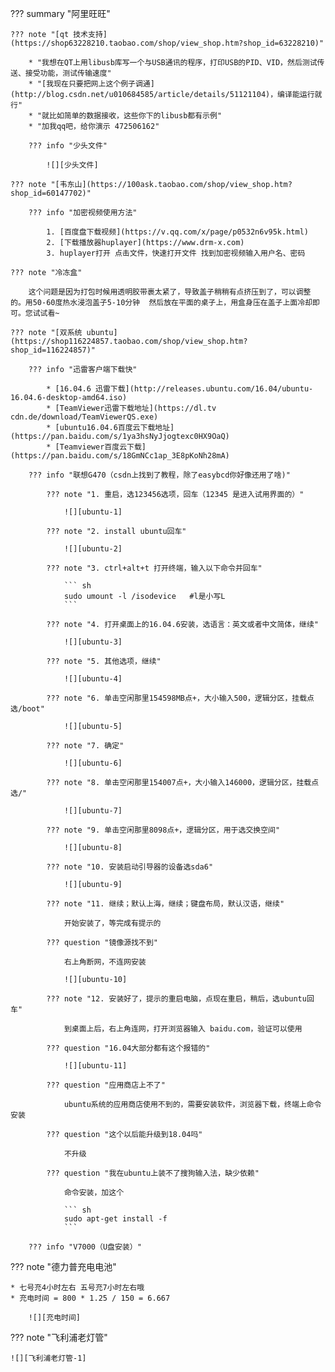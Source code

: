 ??? summary "阿里旺旺"

    ??? note "[qt 技术支持](https://shop63228210.taobao.com/shop/view_shop.htm?shop_id=63228210)"

        * "我想在QT上用libusb库写一个与USB通讯的程序，打印USB的PID、VID，然后测试传送、接受功能，测试传输速度"
        * "[我现在只要把网上这个例子调通](http://blog.csdn.net/u010684585/article/details/51121104)，编译能运行就行"
        * "就比如简单的数据接收，这些你下的libusb都有示例"
        * "加我qq吧，给你演示 472506162"

        ??? info "少头文件"

            ![][少头文件]

    ??? note "[韦东山](https://100ask.taobao.com/shop/view_shop.htm?shop_id=60147702)"

        ??? info "加密视频使用方法"

            1. [百度盘下载视频](https://v.qq.com/x/page/p0532n6v95k.html)
            2. [下载播放器huplayer](https://www.drm-x.com)
            3. huplayer打开 点击文件，快速打开文件 找到加密视频输入用户名、密码

    ??? note "冷冻盒"

        这个问题是因为打包时候用透明胶带裹太紧了，导致盖子稍稍有点挤压到了，可以调整的。用50-60度热水浸泡盖子5-10分钟  然后放在平面的桌子上，用盒身压在盖子上面冷却即可。您试试看~ 

    ??? note "[双系统 ubuntu](https://shop116224857.taobao.com/shop/view_shop.htm?shop_id=116224857)"

        ??? info "迅雷客户端下载快"

            * [16.04.6 迅雷下载](http://releases.ubuntu.com/16.04/ubuntu-16.04.6-desktop-amd64.iso)
            * [TeamViewer迅雷下载地址](https://dl.tv cdn.de/download/TeamViewerQS.exe)
            * [ubuntu16.04.6百度云下载地址](https://pan.baidu.com/s/1ya3hsNyJjogtexc0HX9OaQ)
            * [Teamviewer百度云下载](https://pan.baidu.com/s/18GmNCc1ap_3E8pKoNh28mA)

        ??? info "联想G470（csdn上找到了教程，除了easybcd你好像还用了啥)"

            ??? note "1. 重启，选123456选项，回车（12345 是进入试用界面的）"

                ![][ubuntu-1]

            ??? note "2. install ubuntu回车"

                ![][ubuntu-2]

            ??? note "3. ctrl+alt+t 打开终端，输入以下命令并回车"

                ``` sh
                sudo umount -l /isodevice   #l是小写L
                ```

            ??? note "4. 打开桌面上的16.04.6安装，选语言：英文或者中文简体，继续"

                ![][ubuntu-3]

            ??? note "5. 其他选项，继续"

                ![][ubuntu-4]

            ??? note "6. 单击空闲那里154598MB点+，大小输入500，逻辑分区，挂载点选/boot"

                ![][ubuntu-5]

            ??? note "7. 确定"

                ![][ubuntu-6]

            ??? note "8. 单击空闲那里154007点+，大小输入146000，逻辑分区，挂载点选/"

                ![][ubuntu-7]

            ??? note "9. 单击空闲那里8098点+，逻辑分区，用于选交换空间"

                ![][ubuntu-8]

            ??? note "10. 安装启动引导器的设备选sda6"

                ![][ubuntu-9]

            ??? note "11. 继续；默认上海，继续；键盘布局，默认汉语，继续"

                开始安装了，等完成有提示的

            ??? question "镜像源找不到"

                右上角断网，不连网安装

                ![][ubuntu-10]

            ??? note "12. 安装好了，提示的重启电脑，点现在重启，稍后，选ubuntu回车"

                到桌面上后，右上角连网，打开浏览器输入 baidu.com，验证可以使用

            ??? question "16.04大部分都有这个报错的"

                ![][ubuntu-11]

            ??? question "应用商店上不了"

                ubuntu系统的应用商店使用不到的，需要安装软件，浏览器下载，终端上命令安装

            ??? question "这个以后能升级到18.04吗"

                不升级

            ??? question "我在ubuntu上装不了搜狗输入法，缺少依赖"

                命令安装，加这个

                ``` sh
                sudo apt-get install -f
                ```

        ??? info "V7000（U盘安装）"
    






??? note "德力普充电电池"

    * 七号充4小时左右 五号充7小时左右哦
    * 充电时间 = 800 * 1.25 / 150 = 6.667

        ![][充电时间]

??? note "飞利浦老灯管"

    ![][飞利浦老灯管-1]


  [充电时间]: shopping-images/充电时间.png
  [飞利浦老灯管-1]: shopping-images/飞利浦老灯管-1.png
  [少头文件]: shopping-images/少头文件.jpg
  [ubuntu-1]: shopping-images/ubuntu-1.jpg
  [ubuntu-2]: shopping-images/ubuntu-2.jpg
  [ubuntu-3]: shopping-images/ubuntu-3.jpg
  [ubuntu-4]: shopping-images/ubuntu-4.jpg
  [ubuntu-5]: shopping-images/ubuntu-5.jpg
  [ubuntu-6]: shopping-images/ubuntu-6.jpg
  [ubuntu-7]: shopping-images/ubuntu-7.jpg
  [ubuntu-8]: shopping-images/ubuntu-8.jpg
  [ubuntu-9]: shopping-images/ubuntu-9.jpg
  [ubuntu-10]: shopping-images/ubuntu-10.jpg
  [ubuntu-11]: shopping-images/ubuntu-11.jpg